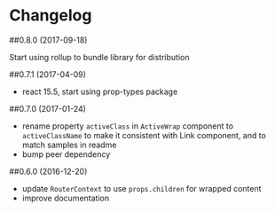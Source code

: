 # Changelog

##0.8.0 (2017-09-18)

Start using rollup to bundle library for distribution

##0.7.1  (2017-04-09)

- react 15.5, start using prop-types package

##0.7.0  (2017-01-24)

- rename property `activeClass` in `ActiveWrap` component to `activeClassName` to make it consistent with Link component, and to match samples in readme 
- bump peer dependency

##0.6.0  (2016-12-20)

- update `RouterContext` to use `props.children` for wrapped content
- improve documentation
